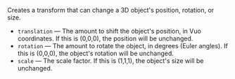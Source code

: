 Creates a transform that can change a 3D object's position, rotation, or size.

   - `translation` — The amount to shift the object's position, in Vuo coordinates. If this is (0,0,0), the position will be unchanged.
   - `rotation` — The amount to rotate the object, in degrees (Euler angles). If this is (0,0,0), the object's rotation will be unchanged.
   - `scale` — The scale factor. If this is (1,1,1), the object's size will be unchanged.

